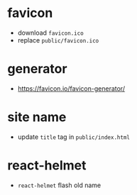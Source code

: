 # favicon

- download `favicon.ico`
- replace `public/favicon.ico`

# generator

- https://favicon.io/favicon-generator/

# site name

- update `title` tag in `public/index.html`

# react-helmet

- `react-helmet` flash old name
